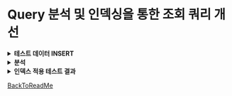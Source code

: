 # Query 분석 및 인덱싱을 통한 조회 쿼리 개선
<details>
<summary><b>테스트 데이터 INSERT</b></summary>

- 멀티스레드를 이용한 빠른 적재

```java
    @Test
    @DisplayName("좌석 200만 건 저장")
    public void insertSeat() throws InterruptedException {
        int lastNum = 0;
        int finishedJ = 0;
        for(int i = 1; i <= 20; i++) {
            for(int j = 1; j <= 100000; j+=5) {
                Thread thread1 = new Thread(new MultiThread(j + lastNum, i, j, seatService));
                Thread thread2 = new Thread(new MultiThread(j + lastNum + 1, i, j, seatService));
                Thread thread3 = new Thread(new MultiThread(j + lastNum + 2, i, j, seatService));
                Thread thread4 = new Thread(new MultiThread(j + lastNum + 3, i, j, seatService));
                Thread thread5 = new Thread(new MultiThread(j + lastNum + 4, i, j, seatService));
                thread1.start();
                thread2.start();
                thread3.start();
                thread4.start();
                thread5.start();
                finishedJ = j + lastNum;
            }
            lastNum = lastNum + finishedJ;
        }
    }
```
</details>

<details>
<summary><b>분석</b></summary>

### 예약 가능한 콘서트 좌석 정보를 담고 있는 `Seat` 테이블에 인덱싱 적용

1. **예약 가능한 콘서트 좌석 조회**: 콘서트 스케줄 ID를 기반으로 예약 가능한 좌석을 조회

### Query 분석

1. **`findAvailableSeats` 쿼리**:
- **입력**: `concertScheduleId`
- **동작**: 콘서트 스케줄 ID에 해당하는 좌석을 조회
- **문제점**: 한 콘서트 당 좌석이 10만 개 정도 있다고 가정하면, 대량의 트래픽이 발생할 경우 최소 몇 백만 건의 데이터베이스 조회로 인한 성능 저하 발생 가능

### 인덱스 적용

예약 가능한 콘서트 일정 조회 시 대량의 트래픽이 발생할 경우 최소 몇 백만 건의 데이터베이스 조회로 인해 성능 저하가 발생할 수 있다고 판단, 이를 방지하기 위해 Seat 테이블에 concert_scheduled_id 컬럼을 인덱스로 생성하여 DB의 부하를 덜어 주기로 결정

### 인덱스 설명

1. **인덱스 생성**:
```sql
-- SQL문으로 인덱스를 만들 경우
CREATE INDEX idx_concert_schedule_id ON SEAT (concert_schedule_id);
```
```java
// SprintBoot JPA로 생성할 경우
@Table(name = "seat", indexes = { @Index(name = "idx_concert_schedule_id_and_finally_reserved", columnList = "concert_schedule_id") })
```

2. **인덱스 조회**:
```sql
-- SQL문으로 인덱스 조회
SHOW INDEX FROM SEAT;
```
![index](../img/index.png)

### 적용 후 기대 효과

- **검색 성능 향상**: 전체 테이블을 스캔하는 대신 인덱스(idx_concert_schedule_id)를 참조하여 원하는 데이터를 검색.

</details>

<details>
<summary><b>인덱스 적용 테스트 결과</b></summary>

### `DBeaver를 통한 결과 확인`

- 쿼리의 실행시간을 볼 수 있도록 Profile 생성
```sql
SET profiling = 1;
```
- 인덱스 없이 Seat 테이블 조회
```sql
SELECT *
FROM SEAT
WHERE concert_schedule_id = 1;
```
- 인덱스 생성 전 쿼리 EXPLAIN 확인
```sql
EXPLAIN
SELECT *
FROM SEAT
WHERE concert_schedule_id = 1;
```
![explain_without_index](../img/explain_without_index.png)
- 인덱스 생성 전 쿼리 실행시간 확인
```sql
SHOW PROFILES
```
![query_without_index](../img/query_without_index.png)
- 인덱스 생성
```sql
CREATE INDEX idx_concert_schedule_id ON SEAT (concert_schedule_id);
```
- 인덱스 확인
```sql
SHOW INDEX FROM SEAT;
```
![index_info](../img/index_info.png)
- 인덱스 생성 후 쿼리 EXPLAIN 확인
```sql
EXPLAIN
SELECT *
FROM SEAT
WHERE concert_schedule_id = 1;
```
![explain_with_index](../img/explain_with_index.png)
- 인덱스 생성 후 쿼리 실행시간 확인
```sql
SHOW PROFILES
```
![query_with_index](../img/query_with_index.png)
### `테스트 결과`
- Explain에서 Type이 ref인 것을 확인하여 Index를 통한 조회가 잘 되었음을 알 수 있다.
- 쿼리 조회 시간이 0.36초 -> 0.09초로 향상되었다.
- 총 데이터 200만 건에서 10만 건을 조회한 경우라 0초대가 나오긴 했지만, 그래도 대량의 트래픽이 발생할 경우에는 1초가 걸리는 쿼리도 리스크가 있으므로 유의미한 쿼리 개선 효과라고 생각한다.
</details>

[BackToReadMe](../../README.md)